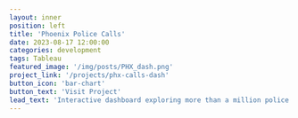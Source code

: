 ```yaml
---
layout: inner
position: left
title: 'Phoenix Police Calls'
date: 2023-08-17 12:00:00
categories: development
tags: Tableau
featured_image: '/img/posts/PHX_dash.png'
project_link: '/projects/phx-calls-dash'
button_icon: 'bar-chart'
button_text: 'Visit Project'
lead_text: 'Interactive dashboard exploring more than a million police calls of service since Jan 1 2022 until Aug 29 2023'
---
```

